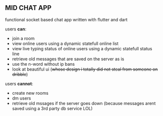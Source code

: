 ## MID CHAT APP

functional socket based chat app written with flutter and dart

users **can**:
  - join a room
  - view online users using a dynamic statefull online list
  - view live typing status of online users using a dynamic statefull status line
  - retrieve old messages that are saved on the server as is
  - use the n-word without ip bans
  - look at beautiful ui (~~whose design i totally did not steal from someone on dribble~~)

users **cannot**:
  - create new rooms
  - dm users
  - retrieve old mssages if the server goes down (because messages arent saved using a 3rd party db service LOL)
